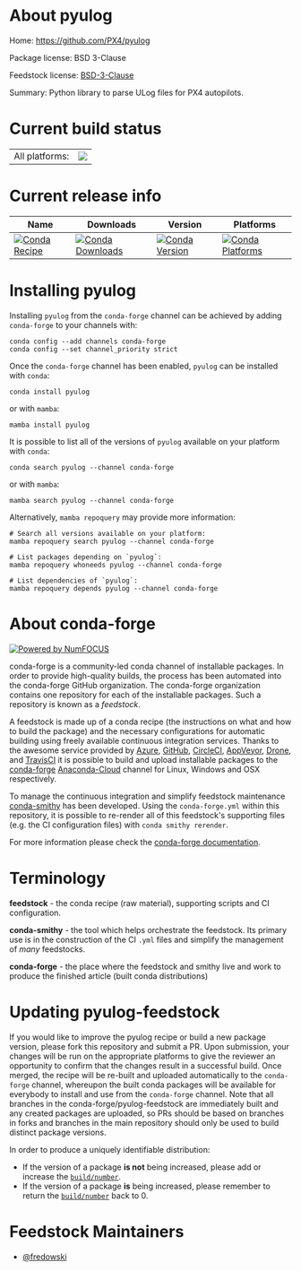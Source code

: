 About pyulog
============

Home: https://github.com/PX4/pyulog

Package license: BSD 3-Clause

Feedstock license: [BSD-3-Clause](https://github.com/conda-forge/pyulog-feedstock/blob/main/LICENSE.txt)

Summary: Python library to parse ULog files for PX4 autopilots.

Current build status
====================


<table><tr><td>All platforms:</td>
    <td>
      <a href="https://dev.azure.com/conda-forge/feedstock-builds/_build/latest?definitionId=4730&branchName=main">
        <img src="https://dev.azure.com/conda-forge/feedstock-builds/_apis/build/status/pyulog-feedstock?branchName=main">
      </a>
    </td>
  </tr>
</table>

Current release info
====================

| Name | Downloads | Version | Platforms |
| --- | --- | --- | --- |
| [![Conda Recipe](https://img.shields.io/badge/recipe-pyulog-green.svg)](https://anaconda.org/conda-forge/pyulog) | [![Conda Downloads](https://img.shields.io/conda/dn/conda-forge/pyulog.svg)](https://anaconda.org/conda-forge/pyulog) | [![Conda Version](https://img.shields.io/conda/vn/conda-forge/pyulog.svg)](https://anaconda.org/conda-forge/pyulog) | [![Conda Platforms](https://img.shields.io/conda/pn/conda-forge/pyulog.svg)](https://anaconda.org/conda-forge/pyulog) |

Installing pyulog
=================

Installing `pyulog` from the `conda-forge` channel can be achieved by adding `conda-forge` to your channels with:

```
conda config --add channels conda-forge
conda config --set channel_priority strict
```

Once the `conda-forge` channel has been enabled, `pyulog` can be installed with `conda`:

```
conda install pyulog
```

or with `mamba`:

```
mamba install pyulog
```

It is possible to list all of the versions of `pyulog` available on your platform with `conda`:

```
conda search pyulog --channel conda-forge
```

or with `mamba`:

```
mamba search pyulog --channel conda-forge
```

Alternatively, `mamba repoquery` may provide more information:

```
# Search all versions available on your platform:
mamba repoquery search pyulog --channel conda-forge

# List packages depending on `pyulog`:
mamba repoquery whoneeds pyulog --channel conda-forge

# List dependencies of `pyulog`:
mamba repoquery depends pyulog --channel conda-forge
```


About conda-forge
=================

[![Powered by
NumFOCUS](https://img.shields.io/badge/powered%20by-NumFOCUS-orange.svg?style=flat&colorA=E1523D&colorB=007D8A)](https://numfocus.org)

conda-forge is a community-led conda channel of installable packages.
In order to provide high-quality builds, the process has been automated into the
conda-forge GitHub organization. The conda-forge organization contains one repository
for each of the installable packages. Such a repository is known as a *feedstock*.

A feedstock is made up of a conda recipe (the instructions on what and how to build
the package) and the necessary configurations for automatic building using freely
available continuous integration services. Thanks to the awesome service provided by
[Azure](https://azure.microsoft.com/en-us/services/devops/), [GitHub](https://github.com/),
[CircleCI](https://circleci.com/), [AppVeyor](https://www.appveyor.com/),
[Drone](https://cloud.drone.io/welcome), and [TravisCI](https://travis-ci.com/)
it is possible to build and upload installable packages to the
[conda-forge](https://anaconda.org/conda-forge) [Anaconda-Cloud](https://anaconda.org/)
channel for Linux, Windows and OSX respectively.

To manage the continuous integration and simplify feedstock maintenance
[conda-smithy](https://github.com/conda-forge/conda-smithy) has been developed.
Using the ``conda-forge.yml`` within this repository, it is possible to re-render all of
this feedstock's supporting files (e.g. the CI configuration files) with ``conda smithy rerender``.

For more information please check the [conda-forge documentation](https://conda-forge.org/docs/).

Terminology
===========

**feedstock** - the conda recipe (raw material), supporting scripts and CI configuration.

**conda-smithy** - the tool which helps orchestrate the feedstock.
                   Its primary use is in the construction of the CI ``.yml`` files
                   and simplify the management of *many* feedstocks.

**conda-forge** - the place where the feedstock and smithy live and work to
                  produce the finished article (built conda distributions)


Updating pyulog-feedstock
=========================

If you would like to improve the pyulog recipe or build a new
package version, please fork this repository and submit a PR. Upon submission,
your changes will be run on the appropriate platforms to give the reviewer an
opportunity to confirm that the changes result in a successful build. Once
merged, the recipe will be re-built and uploaded automatically to the
`conda-forge` channel, whereupon the built conda packages will be available for
everybody to install and use from the `conda-forge` channel.
Note that all branches in the conda-forge/pyulog-feedstock are
immediately built and any created packages are uploaded, so PRs should be based
on branches in forks and branches in the main repository should only be used to
build distinct package versions.

In order to produce a uniquely identifiable distribution:
 * If the version of a package **is not** being increased, please add or increase
   the [``build/number``](https://docs.conda.io/projects/conda-build/en/latest/resources/define-metadata.html#build-number-and-string).
 * If the version of a package **is** being increased, please remember to return
   the [``build/number``](https://docs.conda.io/projects/conda-build/en/latest/resources/define-metadata.html#build-number-and-string)
   back to 0.

Feedstock Maintainers
=====================

* [@fredowski](https://github.com/fredowski/)

